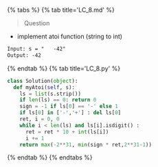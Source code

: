 {% tabs %}
{% tab title='LC_8.md' %}

> Question

* implement atoi function (string to int)

```txt
Input: s = "   -42"
Output: -42
```

{% endtab %}
{% tab title='LC_8.py' %}

```py
class Solution(object):
  def myAtoi(self, s):
    ls = list(s.strip())
    if len(ls) == 0: return 0
    sign = -1 if ls[0] == '-' else 1
    if ls[0] in ['-','+'] : del ls[0]
    ret, i = 0, 0
    while i < len(ls) and ls[i].isdigit() :
      ret = ret * 10 + int(ls[i])
      i += 1
    return max(-2**31, min(sign * ret,2**31-1))
```

{% endtab %}
{% endtabs %}
